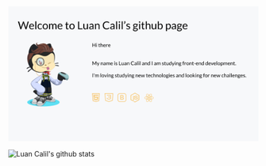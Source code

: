 
![Welcome](/about.png)

![Luan Calil's github stats](https://github-readme-stats.vercel.app/api?username=luancalil&show_icons=true&theme=radical)
